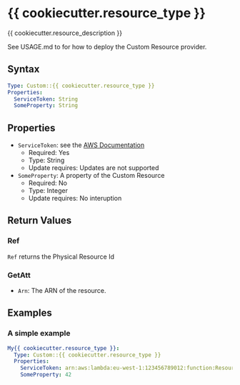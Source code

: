 # {{ cookiecutter.resource_type }}
{{ cookiecutter.resource_description }}
  
See USAGE.md to for how to deploy the Custom Resource provider. 

## Syntax
```yaml
Type: Custom::{{ cookiecutter.resource_type }}
Properties:
  ServiceToken: String
  SomeProperty: String
```

## Properties
- `ServiceToken`: see the [AWS Documentation](https://docs.aws.amazon.com/AWSCloudFormation/latest/UserGuide/aws-resource-cfn-customresource.html#cfn-customresource-servicetoken)
  - Required: Yes
  - Type: String
  - Update requires: Updates are not supported    
- `SomeProperty`: A  property of the Custom Resource
  - Required: No 
  - Type: Integer
  - Update requires: No interuption

## Return Values
### Ref
`Ref` returns the Physical Resource Id

### GetAtt

- `Arn`: The ARN of the resource.

## Examples
### A simple example
```yaml
My{{ cookiecutter.resource_type }}:
  Type: Custom::{{ cookiecutter.resource_type }}
  Properties:
    ServiceToken: arn:aws:lambda:eu-west-1:123456789012:function:ResourceProviderFunctionName
    SomeProperty: 42
```
